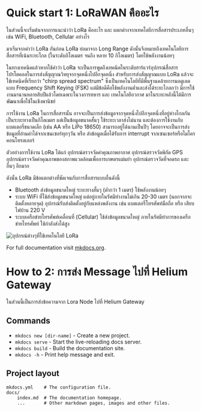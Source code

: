 # Quick start 1:  LoRaWAN คืออะไร
ในส่วนนี้จะเริ่มต้นจากการแนะนำว่า LoRa คืออะไร และ แตกต่างจากเทคโลยีการสื่อสารประเภทอื่นๆ เช่น WiFi, Bluetooth, Cellular อย่างไร

มาเริ่มจากคำว่า LoRa กันก่อน  LoRa ย่อมาจาก Long Range ดังนั้นจึงหมายถึงเทคโนโลยีการสื่อสารที่เน้นระยะไกล (ในระดับกิโลเมตร จนถึง หลาย 10 กิโลเมตร) โดยใช้พลังงานน้อยๆ 

ในทางเทคนิคแล้วหากใช้คำว่า LoRa จะเป็นการพูดถึงเทคนิคในระดับฮาร์แวร์อุปกรณ์สื่อสาร โปรโตคอลในการส่งสัญญาณวิทยุจากจุดหนึ่งไปอีกจุดหนึ่ง สำหรับการส่งสัญญาณแบบ LoRa แล้วจะใช้เทคนิคที่เรียกว่า "chirp spread spectrum" ซึ่งเป็นเทคโนโลยีที่มีพื่นฐานคล้ายการมอดูเลตแบบ Frequency Shift Keying (FSK) แต่มีข้อดีคือใช้พลังงานต่ำและส่งได้ระยะไกลกว่า มีการใช้งานมานานหลายสิบปีแล้วโดยเฉพาะในวงการทหาร และ เทคโนโลยีอวกาศ  มาในระยะหลังนี้ได้มีการพัฒนาเพื่อใช้ในเชิงพานิชย์

การใช้งาน LoRa ในการสื่อสารนั้น อาจจะเป็นการส่งข้อมูลจากจุดหนึ่งไปอีกจุดหนึ่งที่อยู่ห่างไกลกันเป็นระยะทางเป็นกิโลเมตร  แต่เป็นข้อมูลขนาดสั้นๆ ใช้ระยะเวลาส่งไม่นาน และต้องการใช้งานกับแบตเตอรี่ขนาดเล็ก (เช่น AA หรือ LiPo 18650) สามารถอยู่ได้นานเป็นปีๆ โดยอาจจะเป็นการส่งข้อมูลที่อ่านค่าได้จากเซนเซอร์ทุกๆวัน หรือ ส่งข้อมูลเมื่อได้รับการ interrupt จากเซนเซอร์หรือไมโครคอนโทรลเลอร์

ตัวอย่างการใช้งาน LoRa ได้แก่ อุปกรณ์ตรวจวัดค่าคุณภาพอากาศ  อุปกรณ์ตรวจวัดพิกัด GPS  อุปกรณ์ตรวจวัดค่าคุณภาพของสภาพแวดล้อมเพื่อการเกษตรแม่นยำ อุปกรณ์ตรวจวัดที่จอดรถ และอื่นๆ อีกมาก

ดังนั้น LoRa มีข้อแตกต่างที่ชัดเจนกับการสื่อสารแบบอื่นดังนี้  
- Bluetooth ส่งข้อมูลขนาดใหญ่ ระยะทางสั้นๆ (ต่ำกว่า 1 เมตร) ใช้พลังงานน้อยๆ  
- ระบบ WiFi ที่ใช้ส่งข้อมูลขนาดใหญ่ แต่อยู่ภายในรัศมีทำงานไม่เกิน 20-30 เมตร (นอกจากจะติดตั้งหลายจุด) อุปกรณ์รับส่งติดตั้งอยู่กับแหล่งพลังงาน เช่น แบตเตอรี่โทรศัพท์มือถือ หรือ เสียบไฟบ้าน 220 V   
- ระบบเครือข่ายโทรศัพท์เคลื่อนที่ (Cellular) ใช้ส่งข้อมูลขนาดใหญ่ ภายในรัศมีทำการของเครือข่ายโทรศัพท์ ใช้กำลังส่งได้สูง

![อุปกรณ์ต่างๆที่ใช้เทคโนโลยี LoRa](https://github.com/arduitronics/lorabook/raw/main/docs/img/loraapplications.jpeg "LoRa Applications")


For full documentation visit [mkdocs.org](https://www.mkdocs.org).

# How to 2: การส่ง Message ไปที่ Helium Gateway 
ในส่วนนี้เป็นการส่งข้อความจาก Lora Node ไปที่ Helium Gateway
## Commands

* `mkdocs new [dir-name]` - Create a new project.
* `mkdocs serve` - Start the live-reloading docs server.
* `mkdocs build` - Build the documentation site.
* `mkdocs -h` - Print help message and exit.

## Project layout

    mkdocs.yml    # The configuration file.
    docs/
        index.md  # The documentation homepage.
        ...       # Other markdown pages, images and other files.
